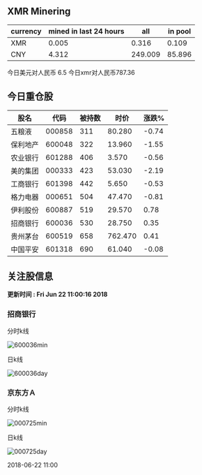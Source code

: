## XMR Minering

|currency|mined in last 24 hours|all|in pool|
|---|---|---|---|
|XMR|0.005|0.316|0.109|
|CNY|4.312|249.009|85.896|

今日美元对人民币 6.5	今日xmr对人民币787.36


## 今日重仓股 

|股名|代码|被持数|时价|涨跌%|
|---|---|---|---|---|
|五粮液|000858|311|80.280|-0.74|
|保利地产|600048|322|13.960|-1.55|
|农业银行|601288|406|3.570|-0.56|
|美的集团|000333|423|53.030|-2.19|
|工商银行|601398|442|5.650|-0.53|
|格力电器|000651|504|47.470|-0.81|
|伊利股份|600887|519|29.570|0.78|
|招商银行|600036|530|28.750|0.35|
|贵州茅台|600519|658|762.470|0.41|
|中国平安|601318|690|61.040|-0.08|

## 关注股信息
**更新时间 : Fri Jun 22 11:00:16 2018**
### 招商银行 
分时k线

![600036min](http://image.sinajs.cn/newchart/min/n/sh600036.gif)

日k线

![600036day](http://image.sinajs.cn/newchart/daily/n/sh600036.gif)

### 京东方Ａ 
分时k线

![000725min](http://image.sinajs.cn/newchart/min/n/sz000725.gif)

日k线

![000725day](http://image.sinajs.cn/newchart/daily/n/sz000725.gif)

2018-06-22 11:00